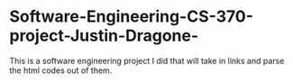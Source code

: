Software-Engineering-CS-370-project-Justin-Dragone-
===================================================
This is a software engineering project I did that will take in links and parse the html codes out of them. 
